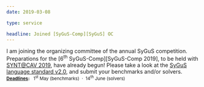 ```yaml
---
date: 2019-03-08

type: service

headline: Joined [SyGuS-Comp][SyGuS] OC
---
```


I am joining the organizing committee of the annual SyGuS competition.
Preparations for the [6<sup>th</sup> SyGuS-Comp][SyGuS-Comp 2019],
to be held with [SYNT@CAV 2019](https://cs.nyu.edu/acsys/synt2019/), have already begun!
Please take a look at the [SyGuS language standard v2.0](https://sygus.org/assets/pdf/SyGuS-IF_2.0.pdf),
and submit your benchmarks and/or solvers.
<br>
<small>**[Deadlines](https://sygus.org/comp/2019/#important-dates):** &nbsp; 1<sup>st</sup> May (benchmarks) &nbsp;&middot;&nbsp; 14<sup>th</sup> June (solvers)</small>